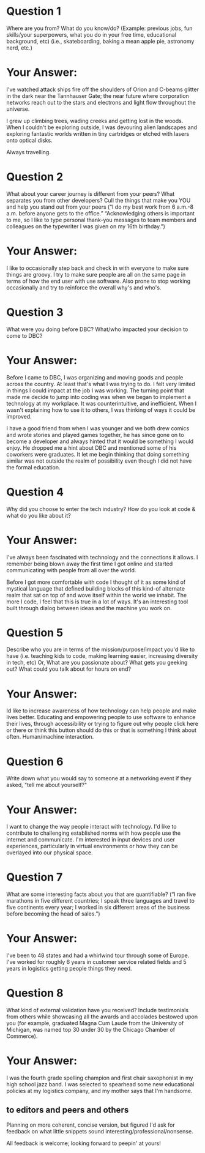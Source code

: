 # Question 1
Where are you from? What do you know/do? (Example: previous jobs, fun skills/your superpowers, what you do in your free time, educational background, etc) (i.e., skateboarding, baking a mean apple pie, astronomy nerd, etc.)

# Your Answer:


I've watched attack ships fire off the shoulders of Orion and C-beams glitter in the dark near the Tannhauser Gate; the near future where corporation networks reach out to the stars and electrons and light flow throughout the universe.

I grew up climbing trees, wading creeks and getting lost in the woods. When I couldn't be exploring outside, I was devouring alien landscapes and exploring fantastic worlds written in tiny cartridges or etched with lasers onto optical disks.

Always travelling.


# Question 2
What about your career journey is different from your peers? What separates you from other developers? Cull the things that make you YOU and help you stand out from your peers (“I do my best work from 6 a.m.-8 a.m. before anyone gets to the office.” “Acknowledging others is important to me, so I like to type personal thank-you messages to team members and colleagues on the typewriter I was given on my 16th birthday.”)

# Your Answer:



I like to occasionally step back and check in with everyone to make sure things are groovy. I try to make sure people are all on the same page in terms of how the end user with use software. Also prone to stop working occasionally and try to reinforce the overall why's and who's.

 
# Question 3
What were you doing before DBC? What/who impacted your decision to come to DBC?

# Your Answer:


Before I came to DBC, I was organizing and moving goods and people across the country. At least that's what I was trying to do. I felt very limited in things I could impact at the job I was working. The turning point that made me decide to jump into coding was when we began to implement a technology at my workplace. It was counterintuitive, and inefficient. When I wasn't explaining how to use it to others, I was thinking of ways it could be improved.

I have a good friend from when I was younger and we both drew comics and wrote stories and played games together, he has since gone on to become a developer and always hinted that it would be something I would enjoy. He dropped me a hint about DBC and mentioned some of his coworkers were graduates. It let me begin thinking that doing something similar was not outside the realm of possibility even though I did not have the formal education.

 
# Question 4
Why did you choose to enter the tech industry? How do you look at code & what do you like about it?

# Your Answer:


I've always been fascinated with technology and the connections it allows. I remember being blown away the first time I got online and started communicating with people from all over the world.

Before I got more comfortable with code I thought of it as some kind of mystical language that defined building blocks of this kind-of alternate realm that sat on top of and wove itself within the world we inhabit. The more I code, I feel that this is true in a lot of ways. It's an interesting tool built through dialog between ideas and the machine you work on.

 
# Question 5
Describe who you are in terms of the mission/purpose/impact you'd like to have (i.e. teaching kids to code, making learning easier, increasing diversity in tech, etc) 
Or,
What are you passionate about? What gets you geeking out? What could you talk about for hours on end?

# Your Answer:


Id like to increase awareness of how technology can help people and make lives better. Educating and empowering people to use software to enhance their lives, through accessibility or trying to figure out why people click here or there or think this button should do this or that is something I think about often. Human/machine interaction.

 
# Question 6
Write down what you would say to someone at a networking event if they asked, "tell me about yourself?"

# Your Answer:


I want to change the way people interact with technology. I'd like to contribute to challenging established norms with how people use the internet and communicate. I'm interested in input devices and user experiences, particularly in virtual environments or how they can be overlayed into our physical space.


# Question 7
What are some interesting facts about you that are quantifiable? (“I ran five marathons in five different countries; I speak three languages and travel to five continents every year; I worked in six different areas of the business before becoming the head of sales.”)

# Your Answer:


I've been to 48 states and had a whirlwind tour through some of Europe. I've worked for roughly 6 years in customer service related fields and 5 years in logistics getting people things they need.



# Question 8
What kind of external validation have you received?  Include testimonials from others while showcasing all the awards and accolades bestowed upon you (for example, graduated Magna Cum Laude from the University of Michigan, was named top 30 under 30 by the Chicago Chamber of Commerce).

# Your Answer:


I was the fourth grade spelling champion and first chair saxophonist in my high school jazz band. I was selected to spearhead some new educational policies at my logistics company, and my mother says that I'm handsome.

## to editors and peers and others
Planning on more coherent, concise version, but figured I'd ask for feedback on what little snippets sound interesting/professional/nonsense.

All feedback is welcome; looking forward to peepin' at yours!
